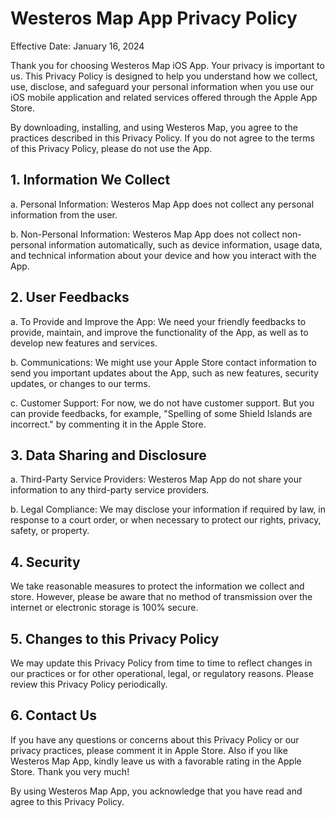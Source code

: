# Westeros Map App Privacy Policy

Effective Date: January 16, 2024

Thank you for choosing Westeros Map iOS App. Your privacy is important to us. This Privacy Policy is designed to help you understand how we collect, use, disclose, and safeguard your personal information when you use our iOS mobile application and related services offered through the Apple App Store.

By downloading, installing, and using Westeros Map, you agree to the practices described in this Privacy Policy. If you do not agree to the terms of this Privacy Policy, please do not use the App.


## 1. Information We Collect

a. Personal Information: Westeros Map App does not collect any personal information from the user.

b. Non-Personal Information: Westeros Map App does not collect non-personal information automatically, such as device information, usage data, and technical information about your device and how you interact with the App.


## 2. User Feedbacks

a. To Provide and Improve the App: We need your friendly feedbacks to provide, maintain, and improve the functionality of the App, as well as to develop new features and services.

b. Communications: We might use your Apple Store contact information to send you important updates about the App, such as new features, security updates, or changes to our terms.

c. Customer Support: For now, we do not have customer support. But you can provide feedbacks, for example, "Spelling of some Shield Islands are incorrect." by commenting it in the Apple Store.



## 3. Data Sharing and Disclosure

a. Third-Party Service Providers: Westeros Map App do not share your information to any third-party service providers.

b. Legal Compliance: We may disclose your information if required by law, in response to a court order, or when necessary to protect our rights, privacy, safety, or property.


## 4. Security

We take reasonable measures to protect the information we collect and store. However, please be aware that no method of transmission over the internet or electronic storage is 100% secure.


## 5. Changes to this Privacy Policy

We may update this Privacy Policy from time to time to reflect changes in our practices or for other operational, legal, or regulatory reasons. Please review this Privacy Policy periodically.


## 6. Contact Us

If you have any questions or concerns about this Privacy Policy or our privacy practices, please comment it in Apple Store. Also if you like Westeros Map App, kindly leave us with a favorable rating in the Apple Store. Thank you very much!

By using Westeros Map App, you acknowledge that you have read and agree to this Privacy Policy.
